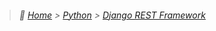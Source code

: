 > ###### :paw_prints: [Home](/README.md) > [Python](/Python/README.md) > [Django REST Framework](/Python/Django_REST_Framework/README.md)
